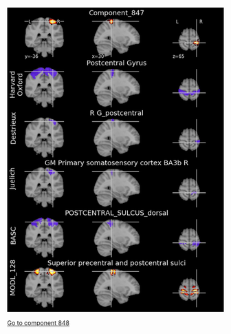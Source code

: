 


![847](preliminary/847.jpg "Component 847")

[Go to component 848](https://parietal-inria.github.io/MODL_atlas/1024/848 "Component 848")